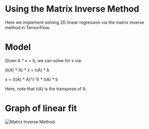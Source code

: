 # Using the Matrix Inverse Method

Here we implement solving 2D linear regression via the matrix inverse method in TensorFlow.

# Model

Given A * x = b, we can solve for x via:

(t(A) * A) * x = t(A) * b

x = (t(A) * A)^(-1) * t(A) * b

Here, note that t(A) is the transpose of A.

# Graph of linear fit

![Matrix Inverse Method](https://github.com/nfmcclure/tensorflow_cookbook/blob/master/03_Linear_Regression/images/01_Inverse_Matrix_Method.png "Matrix Inverse Method")
